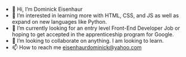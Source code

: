 - 👋 Hi, I’m Dominick Eisenhaur
- 👀 I’m interested in learning more with HTML, CSS, and JS as well as expand on new languages like Python.
- 🌱 I’m currently looking for an entry level Front-End Developer Job or hoping to get accepted in the apprenticeship program for Google.
- 💞️ I’m looking to collaborate on anything. I am looking to learn.
- 📫 How to reach me eisenhaurdominick@yahoo.com

<!---
PresDom96/PresDom96 is a ✨ special ✨ repository because its `README.md` (this file) appears on your GitHub profile.
You can click the Preview link to take a look at your changes.
--->
